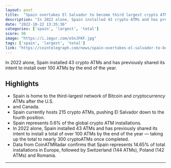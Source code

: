 ```yaml
---
layout: post
title:  "Spain overtakes El Salvador to become third largest crypto ATM hub"
description: "In 2022 alone, Spain installed 43 crypto ATMs and has previously shared its intent to install over 100 ATMs by the end of the year."
date: "2022-10-22 13:35:36"
categories: ['spain', 'largest', 'total']
score: 98
image: "https://i.imgur.com/eSnJFKF.jpg"
tags: ['spain', 'largest', 'total']
link: "https://cointelegraph.com/news/spain-overtakes-el-salvador-to-become-third-largest-crypto-atm-hub"
---
```


In 2022 alone, Spain installed 43 crypto ATMs and has previously shared its intent to install over 100 ATMs by the end of the year.

## Highlights

- Spain is home to the third-largest network of Bitcoin and cryptocurrency ATMs after the U.S.
- and Canada.
- Spain currently hosts 215 crypto ATMs, pushing El Salvador down to the fourth position.
- Spain represents 0.6% of the global crypto ATM installations.
- In 2022 alone, Spain installed 43 ATMs and has previously shared its intent to install a total of over 100 ATMs by the end of the year — taking up the total to nearly 300 cryptoATMs once completed.
- Data from CoinATMRadar confirms that Spain represents 14.65% of total installations in Europe, followed by Switzerland (144 ATMs), Poland (142 ATMs) and Romania.

---
